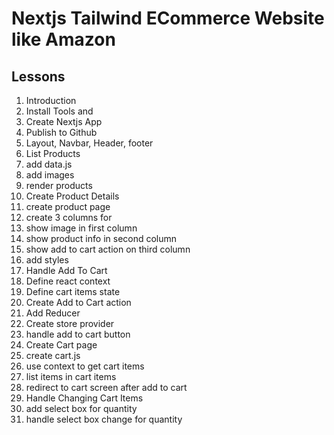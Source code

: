 # Nextjs Tailwind ECommerce Website like Amazon

## Lessons

1. Introduction
2. Install Tools and
3. Create Nextjs App
4. Publish to Github
5. Layout, Navbar, Header, footer
6. List Products
  1. add data.js
  2. add images
  3. render products
7. Create Product Details
  1. create product page
  2. create 3 columns for
  3. show image in first column
  4. show product info in second column
  5. show add to cart action on third column
  6. add styles
8. Handle Add To Cart
  1. Define react context
  2. Define cart items state
  3. Create Add to Cart action
  4. Add Reducer
  5. Create store provider
  6. handle add to cart button
9. Create Cart page
  1. create cart.js
  2. use context to get cart items
  3. list items in cart items
  4. redirect to cart screen after add to cart
10. Handle Changing Cart Items
  1. add select box for quantity
  2. handle select box change for quantity


